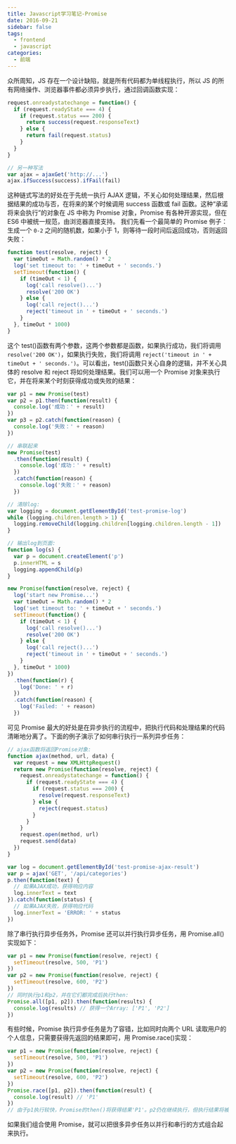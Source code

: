 ```yaml
---
title: Javascript学习笔记-Promise
date: 2016-09-21
sidebar: false
tags:
  - frontend
  - javascript
categories:
  - 前端
---
```


众所周知，JS 存在一个设计缺陷，就是所有代码都为单线程执行，所以 JS 的所有网络操作、浏览器事件都必须异步执行，通过回调函数实现：

```js
request.onreadystatechange = function() {
  if (request.readyState === 4) {
    if (request.status === 200) {
      return success(request.responseText)
    } else {
      return fail(request.status)
    }
  }
}

// 另一种写法
var ajax = ajaxGet('http://...')
ajax.ifSuccess(success).ifFail(fail)
```

这种链式写法的好处在于先统一执行 AJAX 逻辑，不关心如何处理结果，然后根据结果的成功与否，在将来的某个时候调用 success 函数或 fail 函数。这种“承诺将来会执行”的对象在 JS 中称为 Promise 对象，Promise 有各种开源实现，但在 ES6 中被统一规范，由浏览器直接支持。
我们先看一个最简单的 Promise 例子：生成一个 `0-2` 之间的随机数，如果小于 1，则等待一段时间后返回成功，否则返回失败：

```js
function test(resolve, reject) {
  var timeOut = Math.random() * 2
  log('set timeout to: ' + timeOut + ' seconds.')
  setTimeout(function() {
    if (timeOut < 1) {
      log('call resolve()...')
      resolve('200 OK')
    } else {
      log('call reject()...')
      reject('timeout in ' + timeOut + ' seconds.')
    }
  }, timeOut * 1000)
}
```

这个 test()函数有两个参数，这两个参数都是函数，如果执行成功，我们将调用 `resolve('200 OK')`，如果执行失败，我们将调用 `reject('timeout in ' + timeOut + ' seconds.')`。可以看出，test()函数只关心自身的逻辑，并不关心具体的 resolve 和 reject 将如何处理结果。我们可以用一个 Promise 对象来执行它，并在将来某个时刻获得成功或失败的结果：

```js
var p1 = new Promise(test)
var p2 = p1.then(function(result) {
  console.log('成功：' + result)
})
var p3 = p2.catch(function(reason) {
  console.log('失败：' + reason)
})

// 串联起来
new Promise(test)
  .then(function(result) {
    console.log('成功：' + result)
  })
  .catch(function(reason) {
    console.log('失败：' + reason)
  })

// 清除log:
var logging = document.getElementById('test-promise-log')
while (logging.children.length > 1) {
  logging.removeChild(logging.children[logging.children.length - 1])
}

// 输出log到页面:
function log(s) {
  var p = document.createElement('p')
  p.innerHTML = s
  logging.appendChild(p)
}

new Promise(function(resolve, reject) {
  log('start new Promise...')
  var timeOut = Math.random() * 2
  log('set timeout to: ' + timeOut + ' seconds.')
  setTimeout(function() {
    if (timeOut < 1) {
      log('call resolve()...')
      resolve('200 OK')
    } else {
      log('call reject()...')
      reject('timeout in ' + timeOut + ' seconds.')
    }
  }, timeOut * 1000)
})
  .then(function(r) {
    log('Done: ' + r)
  })
  .catch(function(reason) {
    log('Failed: ' + reason)
  })
```

可见 Promise 最大的好处是在异步执行的流程中，把执行代码和处理结果的代码清晰地分离了。下面的例子演示了如何串行执行一系列异步任务：

```js
// ajax函数将返回Promise对象:
function ajax(method, url, data) {
  var request = new XMLHttpRequest()
  return new Promise(function(resolve, reject) {
    request.onreadystatechange = function() {
      if (request.readyState === 4) {
        if (request.status === 200) {
          resolve(request.responseText)
        } else {
          reject(request.status)
        }
      }
    }
    request.open(method, url)
    request.send(data)
  })
}

var log = document.getElementById('test-promise-ajax-result')
var p = ajax('GET', '/api/categories')
p.then(function(text) {
  // 如果AJAX成功，获得响应内容
  log.innerText = text
}).catch(function(status) {
  // 如果AJAX失败，获得响应代码
  log.innerText = 'ERROR: ' + status
})
```

除了串行执行异步任务外，Promise 还可以并行执行异步任务，用 Promise.all()实现如下：

```js
var p1 = new Promise(function(resolve, reject) {
  setTimeout(resolve, 500, 'P1')
})
var p2 = new Promise(function(resolve, reject) {
  setTimeout(resolve, 600, 'P2')
})
// 同时执行p1和p2，并在它们都完成后执行then:
Promise.all([p1, p2]).then(function(results) {
  console.log(results) // 获得一个Array: ['P1', 'P2']
})
```

有些时候，Promise 执行异步任务是为了容错，比如同时向两个 URL 读取用户的个人信息，只需要获得先返回的结果即可，用 Promise.race()实现：

```js
var p1 = new Promise(function(resolve, reject) {
  setTimeout(resolve, 500, 'P1')
})
var p2 = new Promise(function(resolve, reject) {
  setTimeout(resolve, 600, 'P2')
})
Promise.race([p1, p2]).then(function(result) {
  console.log(result) // 'P1'
})
// 由于p1执行较快，Promise的then()将获得结果'P1'。p2仍在继续执行，但执行结果将被丢弃。
```

如果我们组合使用 Promise，就可以把很多异步任务以并行和串行的方式组合起来执行。
